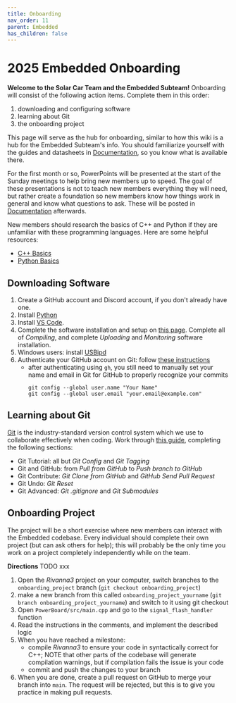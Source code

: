 ```yaml
---
title: Onboarding
nav_order: 11
parent: Embedded
has_children: false
---
```

# 2025 Embedded Onboarding

**Welcome to the Solar Car Team and the Embedded Subteam!** Onboarding will consist of the following action items. Complete them in this order: 
1. downloading and configuring software
2. learning about Git
3. the onboarding project

This page will serve as the hub for onboarding, similar to how this wiki is a hub for the Embedded Subteam's info. You should familiarize yourself with the guides and datasheets in [Documentation](https://solarcaratuva.github.io/Embedded/documentation.html), so you know what is available there. 

For the first month or so, PowerPoints will be presented at the start of the Sunday meetings to help bring new members up to speed. The goal of these presentations is not to teach new members everything they will need, but rather create a foundation so new members know how things work in general and know what questions to ask. These will be posted in [Documentation](https://solarcaratuva.github.io/Embedded/documentation.html) afterwards. 

New members should research the basics of C++ and Python if they are unfamiliar with these programming languages. Here are some helpful resources:
- [C++ Basics](https://www.w3schools.com/cpp/default.asp)
- [Python Basics](https://www.w3schools.com/python/)

## Downloading Software

1. Create a GitHub account and Discord account, if you don't already have one.
2. Install [Python](https://www.python.org/downloads/)
3. Install [VS Code](https://code.visualstudio.com/download).
4. Complete the software installation and setup on [this page](https://solarcaratuva.github.io/Embedded/riv3_compile_upload.html). Complete all of *Compiling*, and complete *Uploading* and *Monitoring* software installation. 
5. Windows users: install [USBipd](https://learn.microsoft.com/en-us/windows/wsl/connect-usb)
6. Authenticate your GitHub account on Git: follow [these instructions](https://docs.github.com/en/get-started/git-basics/caching-your-github-credentials-in-git#github-cli)
    - after authenticating using `gh`, you still need to manually set your name and email in Git for GitHub to properly recognize your commits
        ```
        git config --global user.name "Your Name"
        git config --global user.email "your.email@example.com"
        ```

## Learning about Git

[Git](https://en.wikipedia.org/wiki/Git) is the industry-standard version control system which we use to collaborate effectively when coding. Work through [this guide](https://www.w3schools.com/git/default.asp?remote=github), completing the following sections:
- Git Tutorial: all but *Git Config* and *Git Tagging*
- Git and GitHub: from *Pull from GitHub* to *Push branch to GitHub*
- Git Contribute: *Git Clone from GitHub* and *GitHub Send Pull Request*
- Git Undo: *Git Reset*
- Git Advanced: *Git .gitignore* and *Git Submodules*


## Onboarding Project

The project will be a short exercise where new members can interact with the Embedded codebase. Every individual should complete their own project (but can ask others for help); this will probably be the only time you work on a project completely independently while on the team.

**Directions** TODO xxx
1. Open the *Rivanna3* project on your computer, switch branches to the `onboarding_project` branch (`git checkout onboarding_project`)
2. make a new branch from this called `onboarding_project_yourname` (`git branch onboarding_project_yourname`) and switch to it using git checkout
3. Open `PowerBoard/src/main.cpp` and go to the `signal_flash_handler` function
4. Read the instructions in the comments, and implement the described logic
5. When you have reached a milestone:
    - compile *Rivanna3* to ensure your code in syntactically correct for C++; NOTE that other parts of the codebase will generate compilation warnings, but if compilation fails the issue is your code
    - commit and push the changes to your branch
6. When you are done, create a pull request on GitHub to merge your branch into `main`. The request will be rejected, but this is to give you practice in making pull requests. 
